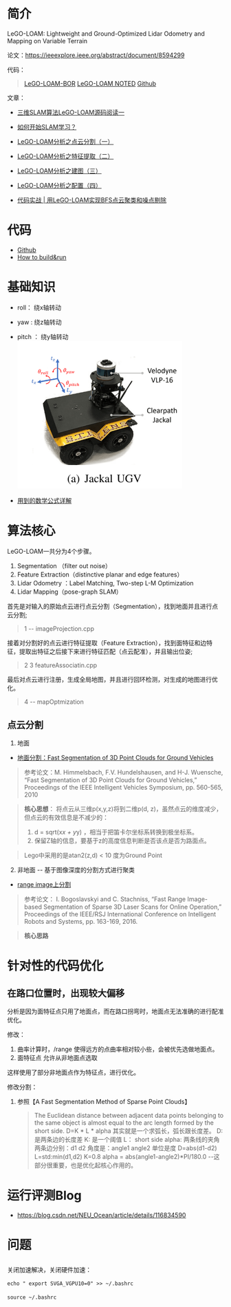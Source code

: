 # 简介
LeGO-LOAM: Lightweight and Ground-Optimized Lidar Odometry and Mapping on Variable Terrain

论文：https://ieeexplore.ieee.org/abstract/document/8594299

代码：
> [LeGO-LOAM-BOR](https://github.com/facontidavide/LeGO-LOAM-BOR/tree/speed_optimization) 
> [LeGO-LOAM NOTED](https://github.com/wykxwyc/LeGO-LOAM_NOTED)
>  [Github](https://github.com/RobustFieldAutonomyLab/LeGO-LOAM)

文章：
- [三维SLAM算法LeGO-LOAM源码阅读一](https://blog.csdn.net/weixin_42048023/article/details/87452610)
- [如何开始SLAM学习？](https://zhuanlan.zhihu.com/p/379070942)
- [LeGO-LOAM分析之点云分割（一）](https://zhuanlan.zhihu.com/p/382460472)
- [LeGO-LOAM分析之特征提取（二）](https://zhuanlan.zhihu.com/p/384902839)
- [LeGO-LOAM分析之建图（三）](https://zhuanlan.zhihu.com/p/386235895)
- [LeGO-LOAM分析之配置（四）](https://zhuanlan.zhihu.com/p/386449627)

- [代码实战 | 用LeGO-LOAM实现BFS点云聚类和噪点剔除](https://cloud.tencent.com/developer/article/1913769)

# 代码
- [Github](https://github.com/RobustFieldAutonomyLab/LeGO-LOAM)
- [How to build&run](LOAM_Build&Run.md)

# 基础知识
- roll： 绕x轴转动
- yaw : 绕z轴转动
- pitch ： 绕y轴转动
![](./asset/Lego_loam_Celodyne.png)

- [用到的数学公式详解](https://wykxwyc.github.io/2019/08/01/The-Math-Formula-in-LeGO-LOAM/)

# 算法核心
LeGO-LOAM一共分为4个步骤。

1. Segmentation （filter out noise）
2. Feature Extraction（distinctive planar and edge features）
3. Lidar Odometry ：Label Matching, Two-step L-M Optimization
4. Lidar Mapping（pose-graph SLAM）

首先是对输入的原始点云进行点云分割（Segmentation），找到地面并且进行点云分割; 
> 1 -- imageProjection.cpp

接着对分割好的点云进行特征提取（Feature Extraction），找到面特征和边特征，提取出特征之后接下来进行特征匹配（点云配准），并且输出位姿;
> 2 3 featureAssociatin.cpp

最后对点云进行注册，生成全局地图，并且进行回环检测，对生成的地图进行优化。
> 4 -- mapOptmization


## 点云分割
1. 地面
- [地面分割：Fast Segmentation of 3D Point Clouds for Ground Vehicles](https://blog.csdn.net/lovelyaiq/article/details/118826534 )
> 参考论文：M. Himmelsbach, F.V. Hundelshausen, and H-J. Wuensche, 
> “Fast Segmentation of 3D Point Clouds for Ground Vehicles,” 
> Proceedings of the IEEE Intelligent Vehicles Symposium, pp. 560-565, 2010

> **核心思想**：
> 将点云从三维p(x,y,z)将到二维p(d, z)，虽然点云的维度减少，但点云的有效信息是不减少的：
> 1. d = sqrt(x*x + y*y) ，相当于把笛卡尔坐标系转换到极坐标系。
> 2. 保留Z轴的信息，要基于z的高度信息判断是否该点是否为路面点。

> Lego中采用的是atan2(z,d) < 10 度为Ground Point

2. 非地面 -- 基于图像深度的分割方式进行聚类
- [range image上分割](https://blog.csdn.net/weixin_43211438/article/details/89357039)
> 参考论文：
> I. Bogoslavskyi and C. Stachniss, 
> “Fast Range Image-based Segmentation of Sparse 3D Laser Scans for Online Operation,” 
> Proceedings of the IEEE/RSJ International Conference on Intelligent Robots and Systems, pp. 163-169, 2016. 

> **核心思路**
> 

# 针对性的代码优化
## 在路口位置时，出现较大偏移
 分析是因为面特征点只用了地面点，而在路口拐弯时，地面点无法准确的进行配准优化。

 修改：
 1. 曲率计算时，/range  使得远方的点曲率相对较小些，会被优先选做地面点。
 2. 面特征点 允许从非地面点选取

 这样使用了部分非地面点作为特征点，进行优化。

修改分割：
1. 参照【A Fast Segmentation Method of Sparse Point Clouds】
    >The Euclidean distance between adjacent data points belonging to the same object is almost equal to the arc length formed by the short side. 
    > D=K * L * alpha  其实就是一个求弧长，弧长跟长度差。 D:是两条边的长度差 K: 是一个阈值   L： short side  alpha: 两条线的夹角
    > 两条边分别：d1 d2 角度是：angle1 angle2 单位是度
    > D=abs(d1-d2)  L=std:min(d1,d2) K=0.8 alpha = abs(angle1-angle2)*PI/180.0 
--这部分很重要，也是优化起核心作用的。

# 运行评测Blog
- https://blog.csdn.net/NEU_Ocean/article/details/116834590
# 问题
## 
关闭加速解决，关闭硬件加速：
```
echo " export SVGA_VGPU10=0" >> ~/.bashrc
 
source ~/.bashrc
```